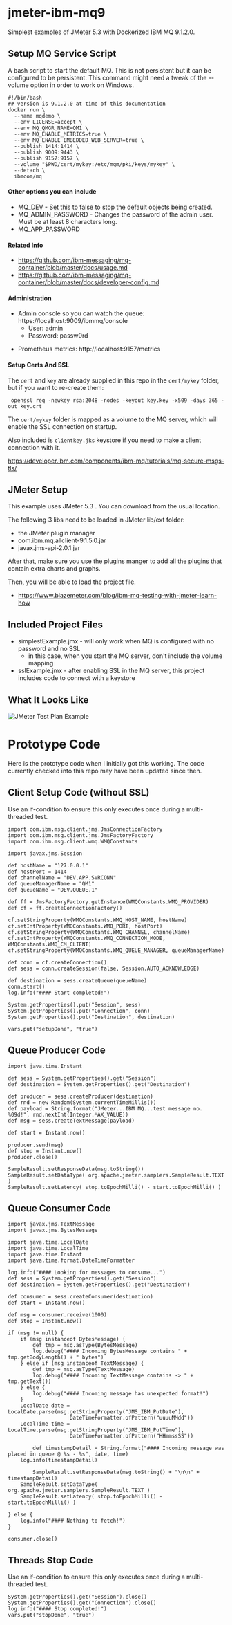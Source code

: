 # jmeter-ibm-mq9

Simplest examples of JMeter 5.3 with Dockerized IBM MQ 9.1.2.0.

## Setup MQ Service Script

A bash script to start the default MQ.   This is not persistent but it can be configured to be persistent.
This command might need a tweak of the --volume option in order to work on Windows.

```
#!/bin/bash
## version is 9.1.2.0 at time of this documentation
docker run \
  --name mqdemo \
  --env LICENSE=accept \
  --env MQ_QMGR_NAME=QM1 \
  --env MQ_ENABLE_METRICS=true \
  --env MQ_ENABLE_EMBEDDED_WEB_SERVER=true \
  --publish 1414:1414 \
  --publish 9009:9443 \
  --publish 9157:9157 \
  --volume "$PWD/cert/mykey:/etc/mqm/pki/keys/mykey" \
  --detach \
  ibmcom/mq
```

#### Other options you can include

- MQ_DEV - Set this to false to stop the default objects being created.
- MQ_ADMIN_PASSWORD - Changes the password of the admin user. Must be at least 8 characters long.
- MQ_APP_PASSWORD

#### Related Info

* https://github.com/ibm-messaging/mq-container/blob/master/docs/usage.md
* https://github.com/ibm-messaging/mq-container/blob/master/docs/developer-config.md

#### Administration

- Admin console so you can watch the queue:  https://localhost:9009/ibmmq/console
    -  User: admin
    -  Password: passw0rd

* Prometheus metrics:  http://localhost:9157/metrics

#### Setup Certs And SSL

The `cert` and `key` are already supplied in this repo in the `cert/mykey` folder, but if you want to re-create them:

     openssl req -newkey rsa:2048 -nodes -keyout key.key -x509 -days 365 -out key.crt

The `cert/mykey` folder is mapped as a volume to the MQ server, which will enable the SSL connection on startup.

Also included is `clientkey.jks` keystore if you need to make a client connection with it.

https://developer.ibm.com/components/ibm-mq/tutorials/mq-secure-msgs-tls/


## JMeter Setup

This example uses JMeter 5.3 .  You can download from the usual location.

The following 3 libs need to be loaded in JMeter lib/ext folder:

- the JMeter plugin manager
- com.ibm.mq.allclient-9.1.5.0.jar
- javax.jms-api-2.0.1.jar

After that, make sure you use the plugins manger to add all the plugins that contain extra charts and graphs.

Then, you will be able to load the project file.

* https://www.blazemeter.com/blog/ibm-mq-testing-with-jmeter-learn-how

## Included Project Files

- simplestExample.jmx - will only work when MQ is configured with no password and no SSL
     - in this case, when you start the MQ server, don't include the volume mapping
- sslExample.jmx - after enabling SSL in the MQ server, this project includes code to connect with a keystore


## What It Looks Like

![JMeter Test Plan Example](https://github.com/djangofan/jmeter-ibm-mq9/blob/master/jmeterGui.png)



# Prototype Code

Here is the prototype code when I initially got this working.  The code currently checked into this repo may have been updated since then.

## Client Setup Code (without SSL)

Use an if-condition to ensure this only executes once during a multi-threaded test.

```
import com.ibm.msg.client.jms.JmsConnectionFactory
import com.ibm.msg.client.jms.JmsFactoryFactory
import com.ibm.msg.client.wmq.WMQConstants

import javax.jms.Session

def hostName = "127.0.0.1"
def hostPort = 1414
def channelName = "DEV.APP.SVRCONN"
def queueManagerName = "QM1"
def queueName = "DEV.QUEUE.1"

def ff = JmsFactoryFactory.getInstance(WMQConstants.WMQ_PROVIDER)
def cf = ff.createConnectionFactory()

cf.setStringProperty(WMQConstants.WMQ_HOST_NAME, hostName)
cf.setIntProperty(WMQConstants.WMQ_PORT, hostPort)
cf.setStringProperty(WMQConstants.WMQ_CHANNEL, channelName)
cf.setIntProperty(WMQConstants.WMQ_CONNECTION_MODE, WMQConstants.WMQ_CM_CLIENT)
cf.setStringProperty(WMQConstants.WMQ_QUEUE_MANAGER, queueManagerName)

def conn = cf.createConnection()
def sess = conn.createSession(false, Session.AUTO_ACKNOWLEDGE)

def destination = sess.createQueue(queueName)
conn.start()
log.info("#### Start completed!")

System.getProperties().put("Session", sess)
System.getProperties().put("Connection", conn)
System.getProperties().put("Destination", destination)

vars.put("setupDone", "true")
```

## Queue Producer Code

```
import java.time.Instant

def sess = System.getProperties().get("Session")
def destination = System.getProperties().get("Destination")

def producer = sess.createProducer(destination)
def rnd = new Random(System.currentTimeMillis())
def payload = String.format("JMeter...IBM MQ...test message no. %09d!", rnd.nextInt(Integer.MAX_VALUE))
def msg = sess.createTextMessage(payload)

def start = Instant.now()

producer.send(msg)
def stop = Instant.now()
producer.close()

SampleResult.setResponseData(msg.toString())
SampleResult.setDataType( org.apache.jmeter.samplers.SampleResult.TEXT )
SampleResult.setLatency( stop.toEpochMilli() - start.toEpochMilli() )
```

## Queue Consumer Code

```
import javax.jms.TextMessage
import javax.jms.BytesMessage

import java.time.LocalDate
import java.time.LocalTime
import java.time.Instant
import java.time.format.DateTimeFormatter

log.info("#### Looking for messages to consume...")
def sess = System.getProperties().get("Session")
def destination = System.getProperties().get("Destination")

def consumer = sess.createConsumer(destination)
def start = Instant.now()

def msg = consumer.receive(1000)
def stop = Instant.now()

if (msg != null) {
	if (msg instanceof BytesMessage) {
		def tmp = msg.asType(BytesMessage)
		log.debug("#### Incoming BytesMessage contains " + tmp.getBodyLength() + " bytes")
	} else if (msg instanceof TextMessage) {
		def tmp = msg.asType(TextMessage)
		log.debug("#### Incoming TextMessage contains -> " + tmp.getText())
	} else {
		log.debug("#### Incoming message has unexpected format!")
	}
	LocalDate date = LocalDate.parse(msg.getStringProperty("JMS_IBM_PutDate"),
					DateTimeFormatter.ofPattern("uuuuMMdd"))
	LocalTime time = LocalTime.parse(msg.getStringProperty("JMS_IBM_PutTime"),
					DateTimeFormatter.ofPattern("HHmmssSS"))

        def timestampDetail = String.format("#### Incoming message was placed in queue @ %s - %s", date, time)
	log.info(timestampDetail)

        SampleResult.setResponseData(msg.toString() + "\n\n" + timestampDetail)
	SampleResult.setDataType( org.apache.jmeter.samplers.SampleResult.TEXT )
	SampleResult.setLatency( stop.toEpochMilli() - start.toEpochMilli() )

} else {
	log.info("#### Nothing to fetch!")
}

consumer.close()

```

## Threads Stop Code

Use an if-condition to ensure this only executes once during a multi-threaded test.

```
System.getProperties().get("Session").close()
System.getProperties().get("Connection").close()
log.info("#### Stop completed!")
vars.put("stopDone", "true")
```
